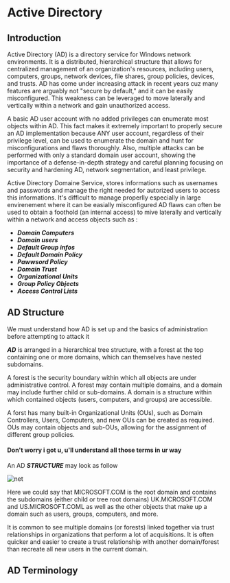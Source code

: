 # Active Directory
## Introduction
Active Directory (AD) is a directory service for Windows network environments. It is a distributed, hierarchical structure that allows for centralized management of an organization's resources, including users, computers, groups, network devices, file shares, group policies, devices, and trusts.
AD has come under increasing attack in recent years cuz many features are arguably not "secure by default," and it can be easily misconfigured. This weakness can be leveraged to move laterally and vertically within a network and gain unauthorized access.

A basic AD user account with no added privileges can enumerate most objects within AD. This fact makes it extremely important to properly secure an AD implementation because ANY user account, regardless of their privilege level, can be used to enumerate the domain and hunt for misconfigurations and flaws thoroughly.
Also, multiple attacks can be performed with only a standard domain user account, showing the importance of a defense-in-depth strategy and careful planning focusing on security and hardening AD, network segmentation, and least privilege.

Active Directory Domaine Service, stores informations such as usernames and passwords and manage the right needed for autorized users to access this informations. 
It's difficult to manage properlly especially in large envirenement where it can be easially misconfigured
AD flaws can often be used to obtain a foothold (an internal access) to mive laterally and vertically within a network and access objects such as :
* ***Domain Computers***
* ***Domain users***
* ***Default Group infos***
* ***Default Domain Policy***
* ***Pawwsord Policy***
* ***Domain Trust***
* ***Organizational Units***
* ***Group Policy Objects***
* ***Access Control Lists***

## AD Structure
We must understand how AD is set up and the basics of administration before attempting to attack it

***AD*** is arranged in a hierarchical tree structure, with a forest at the top containing one or more domains, which can themselves have nested subdomains.

A forest is the security boundary within which all objects are under administrative control. A forest may contain multiple domains, and a domain may include further child or sub-domains. A domain is a structure within which contained objects (users, computers, and groups) are accessible.

A forst has many built-in Organizational Units (OUs), such as Domain Controllers, Users, Computers, and new OUs can be created as required. OUs may contain objects and sub-OUs, allowing for the assignment of different group policies.

#### Don't worry i got u, u'll understand all those terms in ur way

An AD ***STRUCTURE*** may look as follow

![net](https://etutorials.org/shared/images/tutorials/tutorial_63/f05tk11.jpg)

Here we could say that MICROSOFT.COM is the root domain and contains the subdomains (either child or tree root domains) UK.MICROSOFT.COM and US.MICROSOFT.COML as well as the other objects that make up a domain such as users, groups, computers, and more. 

It is common to see multiple domains (or forests) linked together via trust relationships in organizations that perform a lot of acquisitions. It is often quicker and easier to create a trust relationship with another domain/forest than recreate all new users in the current domain.

## AD Terminology
